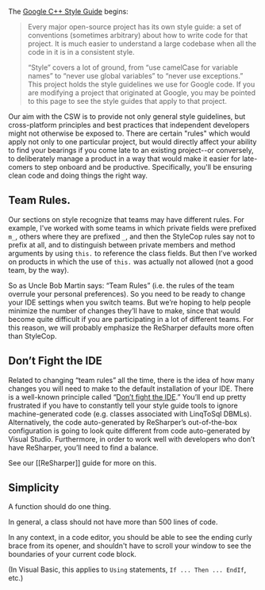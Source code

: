 The [Google C++ Style Guide](http://google-styleguide.googlecode.com/svn/trunk/cppguide.xml) begins:

> Every major open-source project has its own style guide: a set of conventions (sometimes arbitrary) about how to write code for that project. It is much easier to understand a large codebase when all the code in it is in a consistent style.
> 
> “Style” covers a lot of ground, from “use camelCase for variable names” to “never use global variables” to “never use exceptions.” This project holds the style guidelines we use for Google code. If you are modifying a project that originated at Google, you may be pointed to this page to see the style guides that apply to that project.

Our aim with the CSW is to provide not only general style guidelines, but cross-platform principles and best practices that independent developers might not otherwise be exposed to. There are certain "rules" which would apply not only to one particular project, but would directly affect your ability to find your bearings if you come late to an existing project--or conversely, to deliberately manage a product in a way that would make it easier for late-comers to step onboard and be productive. Specifically, you'll be ensuring clean code and doing things the right way.

## Team Rules.
Our sections on style recognize that teams may have different rules. For example, I've worked with some teams in which private fields were prefixed `m_`, others where they are prefixed `_`, and then the StyleCop rules say not to prefix at all, and to distinguish between private members and method arguments by using `this.` to reference the class fields. But then I’ve worked on products in which the use of `this.` was actually not allowed (not a good team, by the way).

So as Uncle Bob Martin says: “Team Rules” (i.e. the rules of the team overrule your personal preferences). So you need to be ready to change your IDE settings when you switch teams. But we’re hoping to help people minimize the number of changes they’ll have to make, since that would become quite difficult if you are participating in a lot of different teams. For this reason, we will probably emphasize the ReSharper defaults more often than StyleCop.

## Don’t Fight the IDE
Related to changing “team rules” all the time, there is the idea of how many changes you will need to make to the default installation of your IDE. There is a well-known principle called “[Don’t fight the IDE](http://stackoverflow.com/questions/638561/what-is-the-proper-way-to-format-code/638573#638573).” You’ll end up pretty frustrated if you have to constantly tell your style guide tools to ignore machine-generated code (e.g. classes associated with LinqToSql DBMLs). Alternatively, the code auto-generated by ReSharper’s out-of-the-box configuration is going to look quite different from code auto-generated by Visual Studio. Furthermore, in order to work well with developers who don’t have ReSharper, you’ll need to find a balance.

See our [[ReSharper]] guide for more on this.

## Simplicity
A function should do one thing.

In general, a class should not have more than 500 lines of code.

In any context, in a code editor, you should be able to see the ending curly brace from its opener, and shouldn't have to scroll your window to see the boundaries of your current code block.

(In Visual Basic, this applies to `Using` statements, `If ... Then ... EndIf`, etc.)
